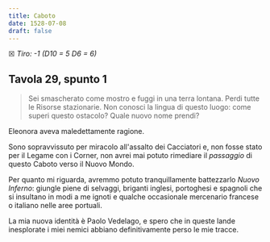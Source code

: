 ```yaml
---
title: Caboto
date: 1528-07-08
draft: false
---
```


☒ _Tiro: -1 (D10 = 5 D6 = 6)_

## Tavola 29, spunto 1

> Sei smascherato come mostro e fuggi in una terra lontana. Perdi tutte le Risorse stazionarie. Non conosci la lingua di questo luogo: come superi questo ostacolo? Quale nuovo nome prendi?

Eleonora aveva maledettamente ragione.

Sono sopravvissuto per miracolo all'assalto dei Cacciatori e, non fosse stato per il Legame con i Corner, non avrei mai potuto rimediare il _passaggio_ di questo Caboto verso il Nuovo Mondo.

Per quanto mi riguarda, avremmo potuto tranquillamente battezzarlo _Nuovo Inferno_: giungle piene di selvaggi, briganti inglesi, portoghesi e spagnoli che si insultano in modi a me ignoti e qualche occasionale mercenario francese o italiano nelle aree portuali.

La mia nuova identità è Paolo Vedelago, e spero che in queste lande inesplorate i miei nemici abbiano definitivamente perso le mie tracce.
